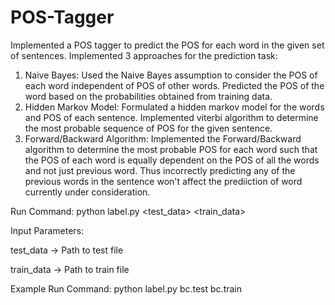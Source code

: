 # POS-Tagger
Implemented a POS tagger to predict the POS for each word in the given set of sentences.
Implemented 3 approaches for the prediction task:
1. Naive Bayes:
Used the Naive Bayes assumption to consider the POS of each word independent of POS of other words. Predicted the POS of the word based on the probabilities obtained from training data.
2. Hidden Markov Model:
Formulated a hidden markov model for the words and POS of each sentence. Implemented viterbi algorithm to determine the most probable sequence of POS for the given sentence.
3. Forward/Backward Algorithm:
Implemented the Forward/Backward algorithm to determine the most probable POS for each word such that the POS of each word is equally dependent on the POS of all the words and not just previous word. Thus incorrectly predicting any of the previous words in the sentence won't affect the prediiction of word currently under consideration.

Run Command: python label.py <test_data> <train_data>

Input Parameters:

 test_data -> Path to test file
 
 train_data -> Path to train file

 Example Run Command: python label.py bc.test bc.train
